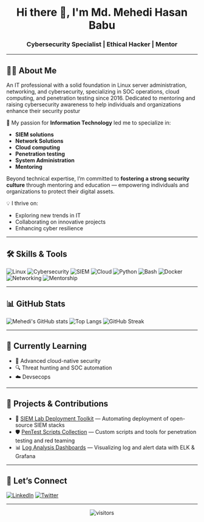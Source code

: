 <h1 align="center">Hi there 👋, I'm Md. Mehedi Hasan Babu </h1>
<h3 align="center">Cybersecurity Specialist | Ethical Hacker | Mentor </h3>

---

## 👨‍💻 About Me

An IT professional with a solid foundation in Linux server administration, networking, and cybersecurity, specializing in SOC operations, cloud computing, and penetration testing since 2016. Dedicated to mentoring and raising cybersecurity awareness to help individuals and organizations enhance their security postur 

🔐 My passion for **Information Technology** led me to specialize in:
- **SIEM solutions**
- **Network Solutions**
- **Cloud computing**
- **Penetration testing**
- **System Administration**
- **Mentoring**

Beyond technical expertise, I’m committed to **fostering a strong security culture** through mentoring and education — empowering individuals and organizations to protect their digital assets.

💡 I thrive on:
- Exploring new trends in IT
- Collaborating on innovative projects
- Enhancing cyber resilience

---

## 🛠️ Skills & Tools

![Linux](https://img.shields.io/badge/Linux-FCC624?style=flat&logo=linux&logoColor=black)
![Cybersecurity](https://img.shields.io/badge/Cybersecurity-blue?style=flat&logo=hackthebox)
![SIEM](https://img.shields.io/badge/SIEM-Elastic_Security-red?style=flat&logo=elastic)
![Cloud](https://img.shields.io/badge/Cloud-AWS-orange?style=flat&logo=amazonaws)
![Python](https://img.shields.io/badge/Python-3776AB?style=flat&logo=python&logoColor=white)
![Bash](https://img.shields.io/badge/Bash-121011?style=flat&logo=gnubash)
![Docker](https://img.shields.io/badge/Docker-2496ED?style=flat&logo=docker)
![Networking](https://img.shields.io/badge/Networking-CCNA-blue)
![Mentorship](https://img.shields.io/badge/Mentorship-Education-green)

---

## 📊 GitHub Stats

![Mehedi's GitHub stats](https://github-readme-stats.vercel.app/api?username=Mehedi-Babu&show_icons=true&theme=tokyonight)
![Top Langs](https://github-readme-stats.vercel.app/api/top-langs/?username=Mehedi-Babu&layout=compact&theme=tokyonight)
![GitHub Streak](https://streak-stats.demolab.com?user=Mehedi-Babu&theme=tokyonight)

---

## 🧠 Currently Learning

- 📘 Advanced cloud-native security
- 🔍 Threat hunting and SOC automation
- ☁️ Devsecops

---

## 🔗 Projects & Contributions

- 🔐 [SIEM Lab Deployment Toolkit](#) — Automating deployment of open-source SIEM stacks
- 🛡️ [PenTest Scripts Collection](#) — Custom scripts and tools for penetration testing and red teaming
- 📊 [Log Analysis Dashboards](#) — Visualizing log and alert data with ELK & Grafana

---

## 🤝 Let’s Connect

[![LinkedIn](https://img.shields.io/badge/LinkedIn-blue?style=flat&logo=linkedin)](https://www.linkedin.com/in/mehedi-hasan-babu/)
[![Twitter](https://img.shields.io/badge/Twitter-1DA1F2?style=flat&logo=twitter)](https://x.com/Mehedi_Babu_II)

---

<p align="center">
  <img src="https://visitor-badge.laobi.icu/badge?page_id=Mehedi-Babu.Mehedi-Babu" alt="visitors">
</p>
